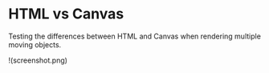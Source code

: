 # HTML vs Canvas

Testing the differences between HTML and Canvas when rendering multiple moving objects.

!(screenshot.png)
